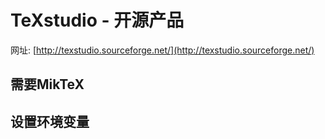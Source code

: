 # TeXstudio - 开源产品

网址: [http://texstudio.sourceforge.net/](http://texstudio.sourceforge.net/)

[](http://texstudio.sourceforge.net/images/title.png)

## 需要MikTeX 

## 设置环境变量
